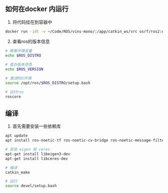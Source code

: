 #

## 如何在docker 内运行

1. 将代码挂在到容器中

```bash
docker run -idt -v ~/Code/ROS/vins-mono/:/app/catkin_ws/src osrf/ros2:devel
```

2. 查看ros的版本信息

```bash
# 察看环境变量
echo $ROS_DISTRO

# 查办版本信息
echo $ROS_VERSION

# 激活ROS环境
source /opt/ros/$ROS_DISTRO/setup.bash

# 运行ros
roscore
```

## 编译

1. 首先需要安装一些依赖库

```bash
apt update
apt install ros-noetic-tf ros-noetic-cv-bridge ros-noetic-message-filters ros-noetic-image-transport

# 安装 eigen 和 ceres
apt-get install libeigen3-dev
apt-get install libceres-dev

# 编译
catkin_make

# 运行
source devel/setup.bash
```
